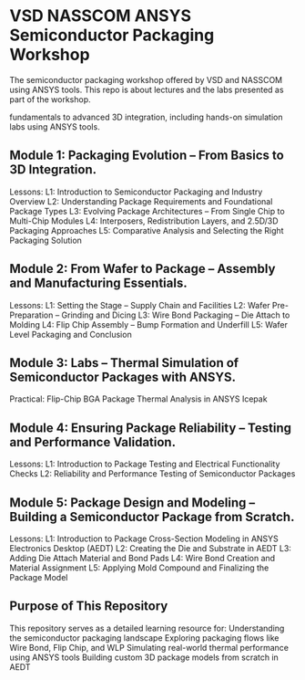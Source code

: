 # VSD NASSCOM ANSYS Semiconductor Packaging Workshop

The semiconductor packaging workshop offered by VSD and NASSCOM using ANSYS tools. This repo is about lectures and the labs presented as part of the workshop.

fundamentals to advanced 3D integration, including hands-on simulation labs using ANSYS tools.

## Module 1: Packaging Evolution – From Basics to 3D Integration.
Lessons:
L1: Introduction to Semiconductor Packaging and Industry Overview
L2: Understanding Package Requirements and Foundational Package Types
L3: Evolving Package Architectures – From Single Chip to Multi-Chip Modules
L4: Interposers, Redistribution Layers, and 2.5D/3D Packaging Approaches
L5: Comparative Analysis and Selecting the Right Packaging Solution


## Module 2: From Wafer to Package – Assembly and Manufacturing Essentials.
Lessons:
L1: Setting the Stage – Supply Chain and Facilities
L2: Wafer Pre-Preparation – Grinding and Dicing
L3: Wire Bond Packaging – Die Attach to Molding
L4: Flip Chip Assembly – Bump Formation and Underfill
L5: Wafer Level Packaging and Conclusion

## Module 3: Labs – Thermal Simulation of Semiconductor Packages with ANSYS.
Practical:
Flip-Chip BGA Package Thermal Analysis in ANSYS Icepak

## Module 4: Ensuring Package Reliability – Testing and Performance Validation.
Lessons:
L1: Introduction to Package Testing and Electrical Functionality Checks
L2: Reliability and Performance Testing of Semiconductor Packages

## Module 5: Package Design and Modeling – Building a Semiconductor Package from Scratch.
Lessons:
L1: Introduction to Package Cross-Section Modeling in ANSYS Electronics Desktop (AEDT)
L2: Creating the Die and Substrate in AEDT
L3: Adding Die Attach Material and Bond Pads
L4: Wire Bond Creation and Material Assignment
L5: Applying Mold Compound and Finalizing the Package Model

## Purpose of This Repository
This repository serves as a detailed learning resource for:
Understanding the semiconductor packaging landscape
Exploring packaging flows like Wire Bond, Flip Chip, and WLP
Simulating real-world thermal performance using ANSYS tools
Building custom 3D package models from scratch in AEDT
